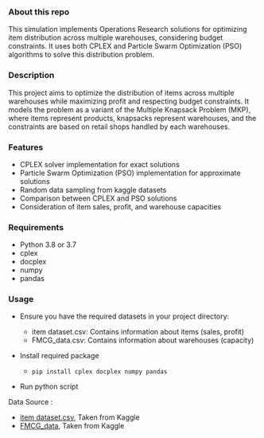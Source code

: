 ### About this repo
This simulation implements Operations Research solutions for optimizing item distribution across multiple warehouses, considering budget constraints. It uses both CPLEX and Particle Swarm Optimization (PSO) algorithms to solve this distribution problem.

### Description
This project aims to optimize the distribution of items across multiple warehouses while maximizing profit and respecting budget constraints. It models the problem as a variant of the Multiple Knapsack Problem (MKP), where items represent products, knapsacks represent warehouses, and the constraints are based on retail shops handled by each warehouses.

### Features

- CPLEX solver implementation for exact solutions
- Particle Swarm Optimization (PSO) implementation for approximate solutions
- Random data sampling from kaggle datasets
- Comparison between CPLEX and PSO solutions
- Consideration of item sales, profit, and warehouse capacities

### Requirements
- Python 3.8 or 3.7
- cplex
- docplex
- numpy
- pandas

### Usage
- Ensure you have the required datasets in your project directory:
  - item dataset.csv: Contains information about items (sales, profit)
  - FMCG_data.csv: Contains information about warehouses (capacity)

- Install required package
  - ```pip install cplex docplex numpy pandas```
 
- Run python script

Data Source :
- [item dataset.csv](https://www.kaggle.com/datasets/abiodunonadeji/united-state-superstore-sales), Taken from Kaggle
- [FMCG_data](https://www.kaggle.com/datasets/suraj9727/supply-chain-optimization-for-a-fmcg-company), Taken from Kaggle
